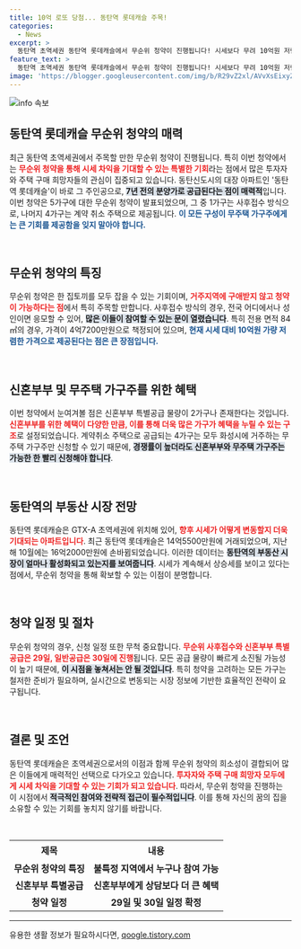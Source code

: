 ```yaml
---
title: 10억 로또 당첨... 동탄역 롯데캐슬 주목!
categories:
  - News
excerpt: >
  동탄역 초역세권 동탄역 롯데캐슬에서 무순위 청약이 진행됩니다! 시세보다 무려 10억원 저렴한 가격으로 5가구를 공급하며, 누구나 청약 가능! 놓치지 마세요!
feature_text: >
  동탄역 초역세권 동탄역 롯데캐슬에서 무순위 청약이 진행됩니다! 시세보다 무려 10억원 저렴한 가격으로 5가구를 공급하며, 누구나 청약 가능! 놓치지 마세요!
image: 'https://blogger.googleusercontent.com/img/b/R29vZ2xl/AVvXsEixyZcFfHzMRdzZMjFBmAUKJYCLCGyLL1o632UiGVXcaFdKo_bkvkuCioo0uUKlGfBVcT3P84aROyZIXSBEx3Aw5nCQ3pTgDom1WDC4m8eifvWiAmWEEVb4x6G_l8C0QH225ldMjyaFvpxGEBGNO37VmDTDMHGhJPq73UglMfDca1-0aw/s1600/blogspot.png'
---
```


<p><img src="https://blogger.googleusercontent.com/img/b/R29vZ2xl/AVvXsEixyZcFfHzMRdzZMjFBmAUKJYCLCGyLL1o632UiGVXcaFdKo_bkvkuCioo0uUKlGfBVcT3P84aROyZIXSBEx3Aw5nCQ3pTgDom1WDC4m8eifvWiAmWEEVb4x6G_l8C0QH225ldMjyaFvpxGEBGNO37VmDTDMHGhJPq73UglMfDca1-0aw/s1600/blogspot.png" alt="info 속보" /></p>

<h2 data-ke-size="size26">동탄역 롯데캐슬 무순위 청약의 매력</h2>

<p data-ke-size="size16">최근 동탄역 초역세권에서 주목할 만한 무순위 청약이 진행됩니다. 특히 이번 청약에서는 <b><span style="color: #ee2323;">무순위 청약을 통해 시세 차익을 기대할 수 있는 특별한 기회</span></b>라는 점에서 많은 투자자와 주택 구매 희망자들의 관심이 집중되고 있습니다. 동탄신도시의 대장 아파트인 '동탄역 롯데캐슬'이 바로 그 주인공으로, <b><span style="background-color: #21538527;">7년 전의 분양가로 공급된다는 점이 매력적</span></b>입니다. 이번 청약은 5가구에 대한 무순위 청약이 발표되었으며, 그 중 1가구는 사후접수 방식으로, 나머지 4가구는 계약 취소 주택으로 제공됩니다. <b><span style="color: #1a5490;">이 모든 구성이 무주택 가구주에게는 큰 기회를 제공함을 잊지 말아야 합니다.</span></b></p>

<p data-ke-size="size16">&nbsp;</p>

<h2 data-ke-size="size26">무순위 청약의 특징</h2>

<p data-ke-size="size16">무순위 청약은 한 집토끼를 모두 잡을 수 있는 기회이며, <b><span style="color: #ee2323;">거주지역에 구애받지 않고 청약이 가능하다는 점</span></b>에서 특히 주목할 만합니다. 사후접수 방식의 경우, 전국 어디에서나 성인이면 응모할 수 있어, <b><span style="background-color: #21538527;">많은 이들이 참여할 수 있는 문이 열렸습니다</span></b>. 특히 전용 면적 84㎡의 경우, 가격이 4억7200만원으로 책정되어 있으며, <b><span style="color: #1a5490;">현재 시세 대비 10억원 가량 저렴한 가격으로 제공된다는 점은 큰 장점입니다.</span></b></p>

<p data-ke-size="size16">&nbsp;</p>

<h2 data-ke-size="size26">신혼부부 및 무주택 가구주를 위한 혜택</h2>

<p data-ke-size="size16">이번 청약에서 눈여겨볼 점은 신혼부부 특별공급 물량이 2가구나 존재한다는 것입니다. <b><span style="color: #ee2323;">신혼부부를 위한 혜택이 다양한 만큼, 이를 통해 더욱 많은 가구가 혜택을 누릴 수 있는 구조</span></b>로 설정되었습니다. 계약취소 주택으로 공급되는 4가구는 모두 화성시에 거주하는 무주택 가구주만 신청할 수 있기 때문에, <b><span style="background-color: #21538527;">경쟁률이 높더라도 신혼부부와 무주택 가구주는 가능한 한 빨리 신청해야 합니다</span></b>.</p>

<p data-ke-size="size16">&nbsp;</p>

<h2 data-ke-size="size26">동탄역의 부동산 시장 전망</h2>

<p data-ke-size="size16">동탄역 롯데캐슬은 GTX-A 초역세권에 위치해 있어, <b><span style="color: #ee2323;">향후 시세가 어떻게 변동할지 더욱 기대되는 아파트입니다</span></b>. 최근 동탄역 롯데캐슬은 14억5500만원에 거래되었으며, 지난해 10월에는 16억2000만원에 손바뀜되었습니다. 이러한 데이터는 <b><span style="background-color: #21538527;">동탄역의 부동산 시장이 얼마나 활성화되고 있는지를 보여줍니다</span></b>. 시세가 계속해서 상승세를 보이고 있다는 점에서, 무순위 청약을 통해 확보할 수 있는 이점이 분명합니다.</p>

<p data-ke-size="size16">&nbsp;</p>

<h2 data-ke-size="size26">청약 일정 및 절차</h2>

<p data-ke-size="size16">무순위 청약의 경우, 신청 일정 또한 무척 중요합니다. <b><span style="color: #ee2323;">무순위 사후접수와 신혼부부 특별공급은 29일, 일반공급은 30일에 진행</span></b>됩니다. 모든 공급 물량이 빠르게 소진될 가능성이 높기 때문에, <b><span style="background-color: #21538527;">이 시점을 놓쳐서는 안 될 것입니다</span></b>. 특히 청약을 고려하는 모든 가구는 철저한 준비가 필요하며, 실시간으로 변동되는 시장 정보에 기반한 효율적인 전략이 요구됩니다.</p>

<p data-ke-size="size16">&nbsp;</p>

<h2 data-ke-size="size26">결론 및 조언</h2>

<p data-ke-size="size16">동탄역 롯데캐슬은 초역세권으로서의 이점과 함께 무순위 청약의 희소성이 결합되어 많은 이들에게 매력적인 선택으로 다가오고 있습니다. <b><span style="color: #ee2323;">투자자와 주택 구매 희망자 모두에게 시세 차익을 기대할 수 있는 기회가 되고 있습니다</span></b>. 따라서, 무순위 청약을 진행하는 이 시점에서 <b><span style="background-color: #21538527;">적극적인 참여와 전략적 접근이 필수적입니다</span></b>. 이를 통해 자신의 꿈의 집을 소유할 수 있는 기회를 놓치지 않기를 바랍니다.</p>

<p data-ke-size="size16">&nbsp;</p>

<table>
    <tr>
        <th style="text-align: center; height: 36px;"><b>제목</b></th>
        <th style="text-align: center; height: 36px;"><b>내용</b></th>
    </tr>
    <tr>
        <td style="text-align: center; height: 17px;"><b>무순위 청약의 특징</b></td>
        <td style="text-align: center; height: 17px;"><b>불특정 지역에서 누구나 참여 가능</b></td>
    </tr>
    <tr>
        <td style="text-align: center; height: 17px;"><b>신혼부부 특별공급</b></td>
        <td style="text-align: center; height: 17px;"><b>신혼부부에게 상담보다 더 큰 혜택</b></td>
    </tr>
    <tr>
        <td style="text-align: center; height: 17px;"><b>청약 일정</b></td>
        <td style="text-align: center; height: 17px;"><b>29일 및 30일 일정 확정</b></td>
    </tr>
</table>

<hr />
유용한 생활 정보가 필요하시다면, <a href="https://qoogle.tistory.com" rel="dofollow">qoogle.tistory.com</a>


